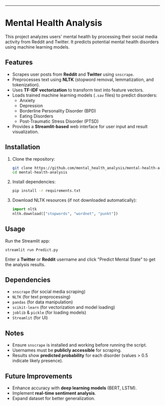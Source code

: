

---

# Mental Health Analysis  

This project analyzes users' mental health by processing their social media activity from Reddit and Twitter. It predicts potential mental health disorders using machine learning models.  

## Features  
- Scrapes user posts from **Reddit** and **Twitter** using `snscrape`.  
- Preprocesses text using **NLTK** (stopword removal, lemmatization, and tokenization).  
- Uses **TF-IDF vectorization** to transform text into feature vectors.  
- Loads trained machine learning models (`.sav` files) to predict disorders:  
  - Anxiety  
  - Depression  
  - Borderline Personality Disorder (BPD)  
  - Eating Disorders  
  - Post-Traumatic Stress Disorder (PTSD)  
- Provides a **Streamlit-based** web interface for user input and result visualization.  

## Installation  

1. Clone the repository:  
   ```sh
   git clone https://github.com/mental_health_analysis/mental-health-analysis.git
   cd mental-health-analysis
   ```  
2. Install dependencies:  
   ```sh
   pip install -r requirements.txt
   ```  
3. Download NLTK resources (if not downloaded automatically):  
   ```python
   import nltk
   nltk.download(["stopwords", "wordnet", "punkt"])
   ```  

## Usage  

Run the Streamlit app:  
```sh
streamlit run Predict.py
```  

Enter a **Twitter** or **Reddit** username and click "Predict Mental State" to get the analysis results.  



## Dependencies  

- `snscrape` (for social media scraping)  
- `NLTK` (for text preprocessing)  
- `pandas` (for data manipulation)  
- `scikit-learn` (for vectorization and model loading)  
- `joblib` & `pickle` (for loading models)  
- `Streamlit` (for UI)  

## Notes  

- Ensure `snscrape` is installed and working before running the script.  
- Usernames must be **publicly accessible** for scraping.  
- Results show **predicted probability** for each disorder (values > 0.5 indicate likely presence).  

## Future Improvements  

- Enhance accuracy with **deep learning models** (BERT, LSTM).  
- Implement **real-time sentiment analysis**.  
- Expand dataset for better generalization.  

